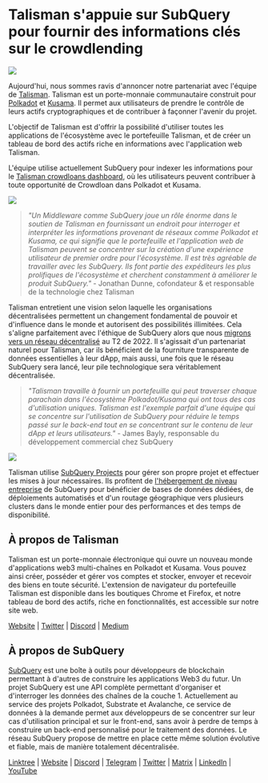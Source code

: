 # Talisman s'appuie sur SubQuery pour fournir des informations clés sur le crowdlending

![](https://miro.medium.com/max/1400/0*fQu0UQVmjAnTcJe8)

Aujourd'hui, nous sommes ravis d'annoncer notre partenariat avec l'équipe de [Talisman](https://talisman.xyz/). Talisman est un porte-monnaie communautaire construit pour [Polkadot](https://polkadot.network/) et [Kusama](https://kusama.network/). Il permet aux utilisateurs de prendre le contrôle de leurs actifs cryptographiques et de contribuer à façonner l'avenir du projet.

L'objectif de Talisman est d'offrir la possibilité d'utiliser toutes les applications de l'écosystème avec le portefeuille Talisman, et de créer un tableau de bord des actifs riche en informations avec l'application web Talisman.

L'équipe utilise actuellement SubQuery pour indexer les informations pour le [Talisman crowdloans dashboard](https://app.talisman.xyz/crowdloans), où les utilisateurs peuvent contribuer à toute opportunité de Crowdloan dans Polkadot et Kusama.

![](https://miro.medium.com/max/1400/0*WV0MLOXx542fT5VM)

> _"Un Middleware comme SubQuery joue un rôle énorme dans le soutien de Talisman en fournissant un endroit pour interroger et interpréter les informations provenant de réseaux comme Polkadot et Kusama, ce qui signifie que le portefeuille et l'application web de Talisman peuvent se concentrer sur la création d'une expérience utilisateur de premier ordre pour l'écosystème. Il est très agréable de travailler avec les SubQuery. Ils font partie des expéditeurs les plus prolifiques de l'écosystème et cherchent constamment à améliorer le produit SubQuery."_ - Jonathan Dunne, cofondateur & et responsable de la technologie chez Talisman

Talisman entretient une vision selon laquelle les organisations décentralisées permettent un changement fondamental de pouvoir et d'influence dans le monde et autorisent des possibilités illimitées. Cela s'aligne parfaitement avec l'éthique de SubQuery alors que nous [migrons vers un réseau décentralisé](../blogs/20211029-roadmap-october.md) au T2 de 2022. Il s'agissait d'un partenariat naturel pour Talisman, car ils bénéficient de la fourniture transparente de données essentielles à leur dApp, mais aussi, une fois que le réseau SubQuery sera lancé, leur pile technologique sera véritablement décentralisée.

> _"Talisman travaille à fournir un portefeuille qui peut traverser chaque parachain dans l'écosystème Polkadot/Kusama qui ont tous des cas d'utilisation uniques. Talisman est l'exemple parfait d'une équipe qui se concentre sur l'utilisation de SubQuery pour réduire le temps passé sur le back-end tout en se concentrant sur le contenu de leur dApp et leurs utilisateurs."_ - James Bayly, responsable du développement commercial chez SubQuery

![](https://miro.medium.com/max/1400/0*-04uwnfs1UlGFsH5)

Talisman utilise [SubQuery Projects](https://project.subquery.network/) pour gérer son propre projet et effectuer les mises à jour nécessaires. Ils profitent de [l'hébergement de niveau entreprise](../blogs/20211228-enterprise-hosted.md) de SubQuery pour bénéficier de bases de données dédiées, de déploiements automatisés et d'un routage géographique vers plusieurs clusters dans le monde entier pour des performances et des temps de disponibilité.

## À propos de Talisman

Talisman est un porte-monnaie électronique qui ouvre un nouveau monde d'applications web3 multi-chaînes en Polkadot et Kusama. Vous pouvez ainsi créer, posséder et gérer vos comptes et stocker, envoyer et recevoir des biens en toute sécurité. L'extension de navigateur du portefeuille Talisman est disponible dans les boutiques Chrome et Firefox, et notre tableau de bord des actifs, riche en fonctionnalités, est accessible sur notre site web.

[Website](https://talisman.xyz/) | [Twitter](https://twitter.com/wearetalisman) | [Discord](https://discord.gg/talisman) | [](https://www.youtube.com/channel/UC5XYLzQ1G077kUb7guZEMdA) [Medium](https://medium.com/we-are-talisman)

## À propos de SubQuery

[SubQuery](https://subquery.network) est une boîte à outils pour développeurs de blockchain permettant à d'autres de construire les applications Web3 du futur. Un projet SubQuery est une API complète permettant d'organiser et d'interroger les données des chaînes de la couche 1. Actuellement au service des projets Polkadot, Substrate et Avalanche, ce service de données à la demande permet aux développeurs de se concentrer sur leur cas d'utilisation principal et sur le front-end, sans avoir à perdre de temps à construire un back-end personnalisé pour le traitement des données. Le réseau SubQuery propose de mettre en place cette même solution évolutive et fiable, mais de manière totalement décentralisée.

​​[Linktree](https://linktr.ee/subquerynetwork) | [Website](https://subquery.network/) | [Discord](https://discord.com/invite/78zg8aBSMG) | [Telegram](https://t.me/subquerynetwork) | [Twitter](https://twitter.com/subquerynetwork) | [Matrix](https://matrix.to/#/#subquery:matrix.org) | [LinkedIn](https://www.linkedin.com/company/subquery) | [YouTube](https://www.youtube.com/channel/UCi1a6NUUjegcLHDFLr7CqLw)
